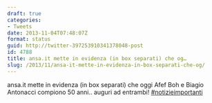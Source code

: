 ```yaml
---
draft: true
categories:
- Tweets
date: 2013-11-04T07:48:07Z
format: status
guid: http://twitter-397253910341378048-post
id: 4788
title: ansa.it mette in evidenza (in box separati) che og…
slug: /2013/11/ansa-it-mette-in-evidenza-in-box-separati-che-og/
---
```


ansa.it mette in evidenza (in box separati) che oggi Afef Boh e Biagio Antonacci compiono 50 anni.. auguri ad entrambi! [#notizieimportanti](http://twitter.com/search?q=%23notizieimportanti)